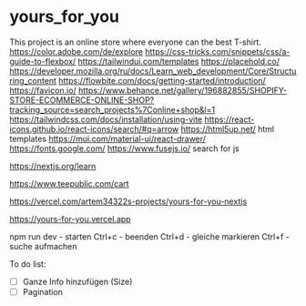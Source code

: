 # yours_for_you
This project is an online store where everyone can the best T-shirt.
https://color.adobe.com/de/explore
https://css-tricks.com/snippets/css/a-guide-to-flexbox/
https://tailwindui.com/templates
https://placehold.co/
https://developer.mozilla.org/ru/docs/Learn_web_development/Core/Structuring_content
https://flowbite.com/docs/getting-started/introduction/
https://favicon.io/
https://www.behance.net/gallery/196882855/SHOPIFY-STORE-ECOMMERCE-ONLINE-SHOP?tracking_source=search_projects%7Conline+shop&l=1
https://tailwindcss.com/docs/installation/using-vite
https://react-icons.github.io/react-icons/search/#q=arrow
https://html5up.net/   html templates
https://mui.com/material-ui/react-drawer/
https://fonts.google.com/
https://www.fusejs.io/ search for js

https://nextjs.org/learn

https://www.teepublic.com/cart


https://vercel.com/artem34322s-projects/yours-for-you-nextjs

https://yours-for-you.vercel.app

npm run dev - starten
Ctrl+c - beenden
Ctrl+d - gleiche markieren
Ctrl+f - suche aufmachen


To do list:

- [ ] Ganze Info hinzufügen (Size)
- [ ] Pagination
